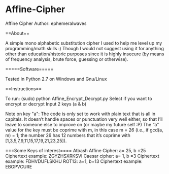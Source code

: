 # Affine-Cipher
Affine Cipher
Author: ephemeralwaves

==About==

A simple mono alphabetic substitution cipher I used to help me level up my programming/math skills :) Though I would not suggest using it for anything other than education/historic purposes since it is highly insecure (by means of frequency analysis, brute force, guessing or otherwise).


=====Software=====

Tested in Python 2.7 on Windows and Gnu/Linux


==Instructions==

To run: (sudo) python Affine_Encrypt_Decrypt.py
Select if you want to encrypt or decrypt
Input 2 keys (a & b)

Note on key "a":
The code is only set to work with plain text that is all in capitals. It doesn’t handle spaces or punctuation very well either, so that I’ll leave to someone else to improve on (or maybe my future self :P)
The “a” value for the key must be coprime with m, in this case m = 26 (i.e., if gcd(a, m) = 1; the number 26 has 12 numbers that it’s coprime with [1,3,5,7,9,11,15,17,19,21,23,25]).

===Some Keys of interest====
Atbash Affine Cipher: a= 25, b =25
Ciphertext example: ZGYZHSXRKSVI
Caesar cipher: a= 1, b =3
Ciphertext example: FDHVDUFLSKHU
ROT13: a=1, b=13
Ciphertext example: EBGPVCURE
